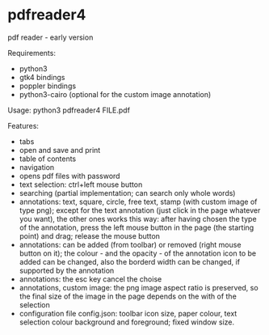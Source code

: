 # pdfreader4
pdf reader - early version

Requirements:
- python3
- gtk4 bindings
- poppler bindings
- python3-cairo (optional for the custom image annotation)

Usage: python3 pdfreader4 FILE.pdf

Features:
- tabs
- open and save and print
- table of contents
- navigation
- opens pdf files with password
- text selection: ctrl+left mouse button
- searching (partial implementation; can search only whole words)
- annotations: text, square, circle, free text, stamp (with custom image of type png); except for the text annotation (just click in the page whatever you want), the other ones works this way: after having chosen the type of the annotation, press the left mouse button in the page (the starting point) and drag; release the mouse button
- annotations: can be added (from toolbar) or removed (right mouse button on it); the colour - and the opacity - of the annotation icon to be added can be changed, also the borderd width can be changed, if supported by the annotation
- annotations: the esc key cancel the choise
- annotations, custom image: the png image aspect ratio is preserved, so the final size of the image in the page depends on the with of the selection
- configuration file config.json: toolbar icon size, paper colour, text selection colour background and foreground; fixed window size.

